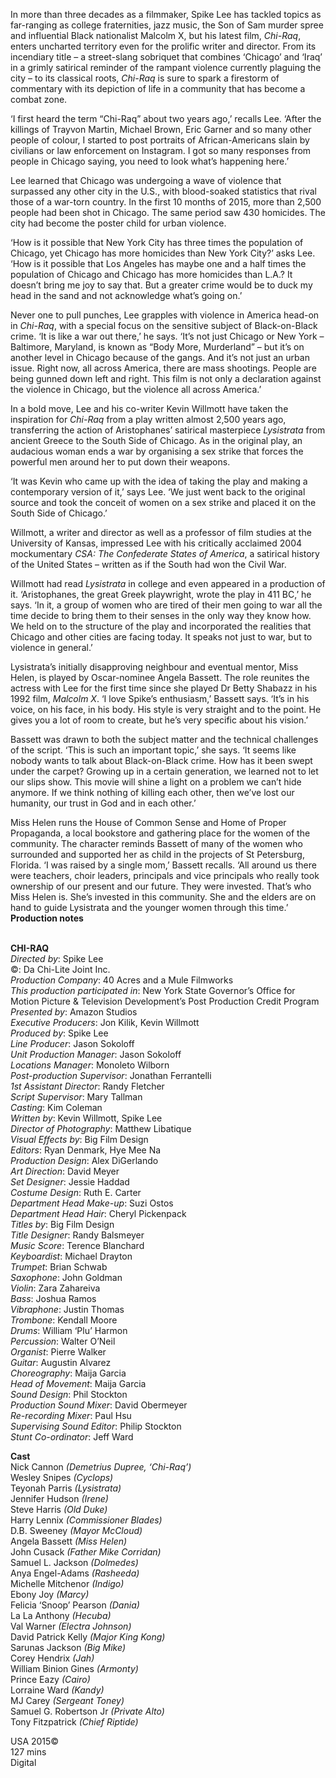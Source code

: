 
In more than three decades as a filmmaker, Spike Lee has tackled topics as far-ranging as college fraternities, jazz music, the Son of Sam murder spree and influential Black nationalist Malcolm X, but his latest film, _Chi-Raq_, enters uncharted territory even for the prolific writer and director. From its incendiary title – a street-slang sobriquet that combines ‘Chicago’ and ‘Iraq’ in a grimly satirical reminder of the rampant violence currently plaguing the city – to its classical roots, _Chi-Raq_ is sure to spark a firestorm of commentary with its depiction of life in a community that has become a combat zone.

‘I first heard the term “Chi-Raq” about two years ago,’ recalls Lee. ‘After the killings of Trayvon Martin, Michael Brown, Eric Garner and so many other people of colour, I started to post portraits of African-Americans slain by civilians or law enforcement on Instagram. I got so many responses from people in Chicago saying, you need to look what’s happening here.’

Lee learned that Chicago was undergoing a wave of violence that surpassed any other city in the U.S., with blood-soaked statistics that rival those of a war-torn country. In the first 10 months of 2015, more than 2,500 people had been shot in Chicago. The same period saw 430 homicides. The city had become the poster child for urban violence.

‘How is it possible that New York City has three times the population of Chicago, yet Chicago has more homicides than New York City?’ asks Lee. ‘How is it possible that Los Angeles has maybe one and a half times the population of Chicago and Chicago has more homicides than L.A.? It doesn’t bring me joy to say that. But a greater crime would be to duck my head in the sand and not acknowledge what’s going on.’

Never one to pull punches, Lee grapples with violence in America head-on in _Chi-Raq_, with a special focus on the sensitive subject of Black-on-Black crime. ‘It is like a war out there,’ he says. ‘It’s not just Chicago or New York – Baltimore, Maryland, is known as “Body More, Murderland” – but it’s on another level in Chicago because of the gangs. And it’s not just an urban issue. Right now, all across America, there are mass shootings. People are being gunned down left and right. This film is not only a declaration against the violence in Chicago, but the violence all across America.’

In a bold move, Lee and his co-writer Kevin Willmott have taken the inspiration for _Chi-Raq_ from a play written almost 2,500 years ago, transferring the action of Aristophanes’ satirical masterpiece _Lysistrata_ from ancient Greece to the South Side of Chicago. As in the original play, an audacious woman ends a war by organising a sex strike that forces the powerful men around her to put down their weapons.

‘It was Kevin who came up with the idea of taking the play and making a contemporary version of it,’ says Lee. ‘We just went back to the original source and took the conceit of women on a sex strike and placed it on the South Side of Chicago.’

Willmott, a writer and director as well as a professor of film studies at the University of Kansas, impressed Lee with his critically acclaimed 2004 mockumentary _CSA: The Confederate States of America_, a satirical history of the United States – written as if the South had won the Civil War.

Willmott had read _Lysistrata_ in college and even appeared in a production of it. ‘Aristophanes, the great Greek playwright, wrote the play in 411 BC,’ he says. ‘In it, a group of women who are tired of their men going to war all the time decide to bring them to their senses in the only way they know how. We held on to the structure of the play and incorporated the realities that Chicago and other cities are facing today. It speaks not just to war, but to violence in general.’

Lysistrata’s initially disapproving neighbour and eventual mentor, Miss Helen, is played by Oscar-nominee Angela Bassett. The role reunites the actress with Lee for the first time since she played Dr Betty Shabazz in his 1992 film, _Malcolm X_. ‘I love Spike’s enthusiasm,’ Bassett says. ‘It’s in his voice, on his face, in his body. His style is very straight and to the point. He gives you a lot of room to create, but he’s very specific about his vision.’

Bassett was drawn to both the subject matter and the technical challenges of the script. ‘This is such an important topic,’ she says. ‘It seems like nobody wants to talk about Black-on-Black crime. How has it been swept under the carpet? Growing up in a certain generation, we learned not to let our slips show. This movie will shine a light on a problem we can’t hide anymore. If we think nothing of killing each other, then we’ve lost our humanity, our trust in God and in each other.’

Miss Helen runs the House of Common Sense and Home of Proper Propaganda, a local bookstore and gathering place for the women of the community. The character reminds Bassett of many of the women who surrounded and supported her as child in the projects of St Petersburg, Florida. ‘I was raised by a single mom,’ Bassett recalls. ‘All around us there were teachers, choir leaders, principals and vice principals who really took ownership of our present and our future. They were invested. That’s who Miss Helen is. She’s invested in this community. She and the elders are on hand to guide Lysistrata and the younger women through this time.’  
**Production notes**
<br><br>

**CHI-RAQ**  
_Directed by_: Spike Lee  
©: Da Chi-Lite Joint Inc.  
_Production Company_:  40 Acres and a Mule Filmworks  
_This production participated in_: New York State Governor’s Office for Motion Picture & Television Development’s Post Production Credit Program  
_Presented by_: Amazon Studios  
_Executive Producers_: Jon Kilik, Kevin Willmott  
_Produced by_: Spike Lee  
_Line Producer_: Jason Sokoloff  
_Unit Production Manager_: Jason Sokoloff  
_Locations Manager_: Monoleto Wilborn  
_Post-production Supervisor_: Jonathan Ferrantelli  
_1st Assistant Director_: Randy Fletcher  
_Script Supervisor_: Mary Tallman  
_Casting_: Kim Coleman  
_Written by_: Kevin Willmott, Spike Lee  
_Director of Photography_: Matthew Libatique  
_Visual Effects by_: Big Film Design  
_Editors_: Ryan Denmark, Hye Mee Na  
_Production Design_: Alex DiGerlando  
_Art Direction_: David Meyer  
_Set Designer_: Jessie Haddad  
_Costume Design_: Ruth E. Carter  
_Department Head Make-up_: Suzi Ostos  
_Department Head Hair_: Cheryl Pickenpack  
_Titles by_: Big Film Design  
_Title Designer_: Randy Balsmeyer  
_Music Score_: Terence Blanchard  
_Keyboardist_: Michael Drayton  
_Trumpet_: Brian Schwab  
_Saxophone_: John Goldman  
_Violin_: Zara Zahareiva  
_Bass_: Joshua Ramos  
_Vibraphone_: Justin Thomas  
_Trombone_: Kendall Moore  
_Drums_: William ‘Plu’ Harmon  
_Percussion_: Walter O’Neil  
_Organist_: Pierre Walker  
_Guitar_: Augustin Alvarez  
_Choreography_: Maija Garcia  
_Head of Movement_: Maija Garcia  
_Sound Design_: Phil Stockton  
_Production Sound Mixer_: David Obermeyer  
_Re-recording Mixer_: Paul Hsu  
_Supervising Sound Editor_: Philip Stockton  
_Stunt Co-ordinator_: Jeff Ward

**Cast**  
Nick Cannon _(Demetrius Dupree, ‘Chi-Raq’)_  
Wesley Snipes _(Cyclops)_  
Teyonah Parris _(Lysistrata)_  
Jennifer Hudson _(Irene)_  
Steve Harris _(Old Duke)_  
Harry Lennix _(Commissioner Blades)_  
D.B. Sweeney _(Mayor McCloud)_  
Angela Bassett _(Miss Helen)_  
John Cusack _(Father Mike Corridan)_  
Samuel L. Jackson _(Dolmedes)_  
Anya Engel-Adams _(Rasheeda)_  
Michelle Mitchenor _(Indigo)_  
Ebony Joy _(Marcy)_  
Felicia ‘Snoop’ Pearson _(Dania)_  
La La Anthony _(Hecuba)_  
Val Warner _(Electra Johnson)_  
David Patrick Kelly _(Major King Kong)_  
Sarunas Jackson _(Big Mike)_  
Corey Hendrix _(Jah)_  
William Binion Gines _(Armonty)_  
Prince Eazy _(Cairo)_  
Lorraine Ward _(Kandy)_  
MJ Carey _(Sergeant Toney)_  
Samuel G. Robertson Jr _(Private Alto)_  
Tony Fitzpatrick _(Chief Riptide)_

USA 2015©  
127 mins  
Digital
<br><br>
<!--stackedit_data:
eyJoaXN0b3J5IjpbMjg1MTc0OTg4XX0=
-->